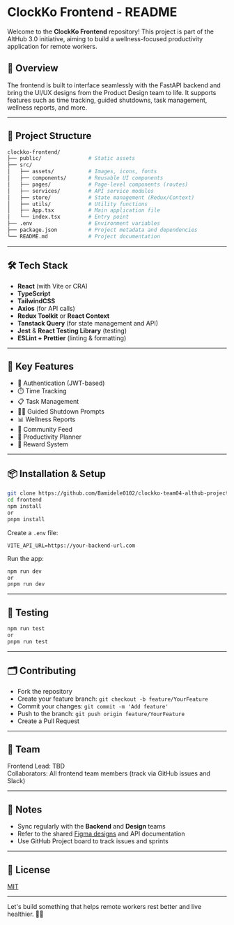 # ClockKo Frontend - README

Welcome to the **ClockKo Frontend** repository! This project is part of the AltHub 3.0 initiative, aiming to build a wellness-focused productivity application for remote workers.

## 🚀 Overview

The frontend is built to interface seamlessly with the FastAPI backend and bring the UI/UX designs from the Product Design team to life. It supports features such as time tracking, guided shutdowns, task management, wellness reports, and more.

---

## 📁 Project Structure

```bash
clockko-frontend/
├── public/               # Static assets
├── src/
│   ├── assets/           # Images, icons, fonts
│   ├── components/       # Reusable UI components
│   ├── pages/            # Page-level components (routes)
│   ├── services/         # API service modules
│   ├── store/            # State management (Redux/Context)
│   ├── utils/            # Utility functions
│   ├── App.tsx           # Main application file
│   └── index.tsx         # Entry point
├── .env                  # Environment variables
├── package.json          # Project metadata and dependencies
└── README.md             # Project documentation
```

---

## 🛠️ Tech Stack

- **React** (with Vite or CRA)
- **TypeScript**
- **TailwindCSS**
- **Axios** (for API calls)
- **Redux Toolkit** or **React Context**
- **Tanstack Query** (for state management and API)
- **Jest** & **React Testing Library** (testing)
- **ESLint + Prettier** (linting & formatting)

---

## 🧩 Key Features

- 🔐 Authentication (JWT-based)
- ⏱️ Time Tracking
- 📋 Task Management
- 🧘‍♂️ Guided Shutdown Prompts
- 📊 Wellness Reports
- 👥 Community Feed
- 🎯 Productivity Planner
- 🎁 Reward System

---

## 📦 Installation & Setup

```bash
git clone https://github.com/Bamidele0102/clockko-team04-althub-project/frontend.git
cd frontend
npm install
or
pnpm install
```

Create a `.env` file:

```env
VITE_API_URL=https://your-backend-url.com
```

Run the app:

```bash
npm run dev
or
pnpm run dev
```

---

## 🧪 Testing

```bash
npm run test
or
pnpm run test
```

---

## 🗂️ Contributing

- Fork the repository
- Create your feature branch: `git checkout -b feature/YourFeature`
- Commit your changes: `git commit -m 'Add feature'`
- Push to the branch: `git push origin feature/YourFeature`
- Create a Pull Request

---

## 👥 Team

Frontend Lead: TBD  
Collaborators: All frontend team members (track via GitHub issues and Slack)

---

## 📌 Notes

- Sync regularly with the **Backend** and **Design** teams
- Refer to the shared [Figma designs](#) and API documentation
- Use GitHub Project board to track issues and sprints

---

## 📃 License

[MIT](LICENSE)

---

Let's build something that helps remote workers rest better and live healthier. 💪🌿
